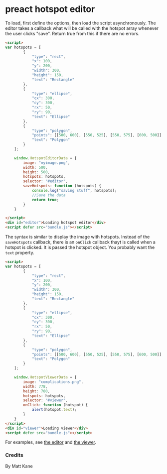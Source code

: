 # preact hotspot editor

To load, first define the options, then load the script asynchronously. The
editor takes a callback what will be called with the hotspot array whenever the
user clicks "save". Return true from this if there are no errors.

```html
<script>
var hotspots = [
        {
            "type": "rect",
            "x": 100,
            "y": 200,
            "width": 300,
            "height": 150,
            "text": "Rectangle"
        },
        {
            "type": "ellipse",
            "cx": 300,
            "cy": 300,
            "rx": 50,
            "ry": 90,
            "text": "Ellipse"
        },
        {
            "type": "polygon",
            "points": [[500, 600], [550, 525], [550, 575], [600, 500]],
            "text": "Polygon"
        }
    ];

    window.HotspotEditorData = {
        image: "myimage.png",
        width: 500,
        height: 500,
        hotspots: hotspots,
        selector: "#editor",
        saveHotspots: function (hotspots) {
            console.log("saving stuff", hotspots);
            //Save the data
            return true;
        }
    }

</script>
<div id="editor">Loading hotspot editor</div>
<script defer src="bundle.js"></script>
```

The syntax is similar to display the image with hotspots. Instead of the
`saveHotspots` callback, there is an `onClick` callback thayt is called when a
hotspot is clicked. It is passed the hotspot object. You probably want the
`text` property.

```html
<script>
var hotspots = [
        {
            "type": "rect",
            "x": 100,
            "y": 200,
            "width": 300,
            "height": 150,
            "text": "Rectangle"
        },
        {
            "type": "ellipse",
            "cx": 300,
            "cy": 300,
            "rx": 50,
            "ry": 90,
            "text": "Ellipse"
        },
        {
            "type": "polygon",
            "points": [[500, 600], [550, 525], [550, 575], [600, 500]],
            "text": "Polygon"
        }
    ];

    window.HotspotViewerData = {
        image: "complications.png",
        width: 778,
        height: 780,
        hotspots: hotspots,
        selector: "#viewer",
        onClick: function (hotspot) {
            alert(hotspot.text);
        }
    }
</script>
<div id="viewer">Loading viewer</div>
<script defer src="bundle.js"></script>
```

For examples, see [the editor](assets/editor.html) and
[the viewer](assets/viewer.html).

### Credits

By Matt Kane
